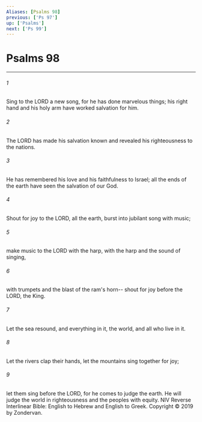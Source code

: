 ```yaml
---
Aliases: [Psalms 98]
previous: ['Ps 97']
up: ['Psalms']
next: ['Ps 99']
---
```

# Psalms 98

***


###### 1 
Sing to the LORD a new song, for he has done marvelous things; his right hand and his holy arm have worked salvation for him. 

###### 2 
The LORD has made his salvation known and revealed his righteousness to the nations. 

###### 3 
He has remembered his love and his faithfulness to Israel; all the ends of the earth have seen the salvation of our God. 

###### 4 
Shout for joy to the LORD, all the earth, burst into jubilant song with music; 

###### 5 
make music to the LORD with the harp, with the harp and the sound of singing, 

###### 6 
with trumpets and the blast of the ram's horn-- shout for joy before the LORD, the King. 

###### 7 
Let the sea resound, and everything in it, the world, and all who live in it. 

###### 8 
Let the rivers clap their hands, let the mountains sing together for joy; 

###### 9 
let them sing before the LORD, for he comes to judge the earth. He will judge the world in righteousness and the peoples with equity. NIV Reverse Interlinear Bible: English to Hebrew and English to Greek. Copyright © 2019 by Zondervan.
